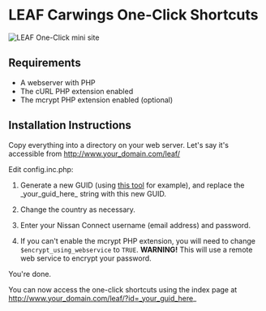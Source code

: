 LEAF Carwings One-Click Shortcuts
=================================

![LEAF One-Click mini site](http://cl.ly/242W3k361n2U/leaf-one-click.gif "LEAF One-Click mini site")

Requirements
------------
* A webserver with PHP
* The cURL PHP extension enabled
* The mcrypt PHP extension enabled (optional)

Installation Instructions
-------------------------
Copy everything into a directory on your web server.
Let's say it's accessible from http://www.your_domain.com/leaf/

Edit config.inc.php:

1. Generate a new GUID (using [this tool](http://www.somacon.com/p113.php) for example), and replace the \_your\_guid\_here\_ string with this new GUID.

2. Change the country as necessary.

3. Enter your Nissan Connect username (email address) and password.

4. If you can't enable the mcrypt PHP extension, you will need to change `$encrypt_using_webservice` to `TRUE`. **WARNING!** This will use a remote web service to encrypt your password.

You're done.

You can now access the one-click shortcuts using the index page at http://www.your_domain.com/leaf/?id=_your_guid_here_

